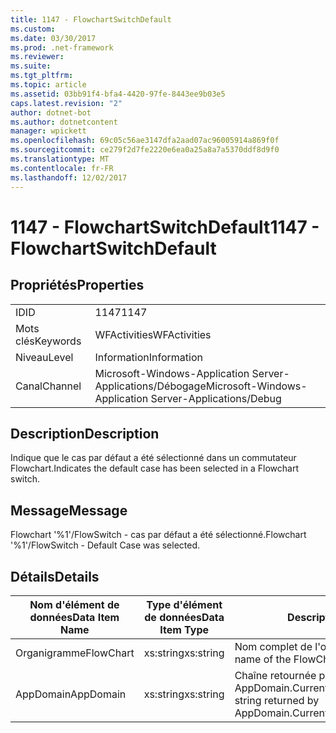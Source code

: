 ```yaml
---
title: 1147 - FlowchartSwitchDefault
ms.custom: 
ms.date: 03/30/2017
ms.prod: .net-framework
ms.reviewer: 
ms.suite: 
ms.tgt_pltfrm: 
ms.topic: article
ms.assetid: 03bb91f4-bfa4-4420-97fe-8443ee9b03e5
caps.latest.revision: "2"
author: dotnet-bot
ms.author: dotnetcontent
manager: wpickett
ms.openlocfilehash: 69c05c56ae3147dfa2aad07ac96005914a869f0f
ms.sourcegitcommit: ce279f2d7fe2220e6ea0a25a8a7a5370ddf8d9f0
ms.translationtype: MT
ms.contentlocale: fr-FR
ms.lasthandoff: 12/02/2017
---
```

# <a name="1147---flowchartswitchdefault"></a><span data-ttu-id="986bc-102">1147 - FlowchartSwitchDefault</span><span class="sxs-lookup"><span data-stu-id="986bc-102">1147 - FlowchartSwitchDefault</span></span>
## <a name="properties"></a><span data-ttu-id="986bc-103">Propriétés</span><span class="sxs-lookup"><span data-stu-id="986bc-103">Properties</span></span>  
  
|||  
|-|-|  
|<span data-ttu-id="986bc-104">ID</span><span class="sxs-lookup"><span data-stu-id="986bc-104">ID</span></span>|<span data-ttu-id="986bc-105">1147</span><span class="sxs-lookup"><span data-stu-id="986bc-105">1147</span></span>|  
|<span data-ttu-id="986bc-106">Mots clés</span><span class="sxs-lookup"><span data-stu-id="986bc-106">Keywords</span></span>|<span data-ttu-id="986bc-107">WFActivities</span><span class="sxs-lookup"><span data-stu-id="986bc-107">WFActivities</span></span>|  
|<span data-ttu-id="986bc-108">Niveau</span><span class="sxs-lookup"><span data-stu-id="986bc-108">Level</span></span>|<span data-ttu-id="986bc-109">Information</span><span class="sxs-lookup"><span data-stu-id="986bc-109">Information</span></span>|  
|<span data-ttu-id="986bc-110">Canal</span><span class="sxs-lookup"><span data-stu-id="986bc-110">Channel</span></span>|<span data-ttu-id="986bc-111">Microsoft-Windows-Application Server-Applications/Débogage</span><span class="sxs-lookup"><span data-stu-id="986bc-111">Microsoft-Windows-Application Server-Applications/Debug</span></span>|  
  
## <a name="description"></a><span data-ttu-id="986bc-112">Description</span><span class="sxs-lookup"><span data-stu-id="986bc-112">Description</span></span>  
 <span data-ttu-id="986bc-113">Indique que le cas par défaut a été sélectionné dans un commutateur Flowchart.</span><span class="sxs-lookup"><span data-stu-id="986bc-113">Indicates the default case has been selected in a Flowchart switch.</span></span>  
  
## <a name="message"></a><span data-ttu-id="986bc-114">Message</span><span class="sxs-lookup"><span data-stu-id="986bc-114">Message</span></span>  
 <span data-ttu-id="986bc-115">Flowchart '%1'/FlowSwitch - cas par défaut a été sélectionné.</span><span class="sxs-lookup"><span data-stu-id="986bc-115">Flowchart '%1'/FlowSwitch - Default Case was selected.</span></span>  
  
## <a name="details"></a><span data-ttu-id="986bc-116">Détails</span><span class="sxs-lookup"><span data-stu-id="986bc-116">Details</span></span>  
  
|<span data-ttu-id="986bc-117">Nom d'élément de données</span><span class="sxs-lookup"><span data-stu-id="986bc-117">Data Item Name</span></span>|<span data-ttu-id="986bc-118">Type d'élément de données</span><span class="sxs-lookup"><span data-stu-id="986bc-118">Data Item Type</span></span>|<span data-ttu-id="986bc-119">Description</span><span class="sxs-lookup"><span data-stu-id="986bc-119">Description</span></span>|  
|--------------------|--------------------|-----------------|  
|<span data-ttu-id="986bc-120">Organigramme</span><span class="sxs-lookup"><span data-stu-id="986bc-120">FlowChart</span></span>|<span data-ttu-id="986bc-121">xs:string</span><span class="sxs-lookup"><span data-stu-id="986bc-121">xs:string</span></span>|<span data-ttu-id="986bc-122">Nom complet de l'organigramme.</span><span class="sxs-lookup"><span data-stu-id="986bc-122">The display name of the FlowChart.</span></span>|  
|<span data-ttu-id="986bc-123">AppDomain</span><span class="sxs-lookup"><span data-stu-id="986bc-123">AppDomain</span></span>|<span data-ttu-id="986bc-124">xs:string</span><span class="sxs-lookup"><span data-stu-id="986bc-124">xs:string</span></span>|<span data-ttu-id="986bc-125">Chaîne retournée par AppDomain.CurrentDomain.FriendlyName.</span><span class="sxs-lookup"><span data-stu-id="986bc-125">The string returned by AppDomain.CurrentDomain.FriendlyName.</span></span>|
